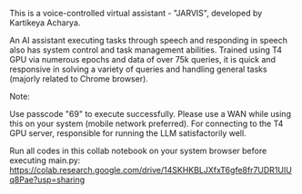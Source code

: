 This is a voice-controlled virtual assistant - "JARVIS", developed by Kartikeya Acharya.

An AI assistant executing tasks through speech and responding in speech also has system control and task management abilities.
Trained using T4 GPU via numerous epochs and data of over 75k queries, it is quick and responsive in solving a variety of queries and
handling general tasks (majorly related to Chrome browser).

Note:

Use passcode "69" to execute successfully.
Please use a WAN while using this on your system (mobile network preferred).
For connecting to the T4 GPU server, responsible for running the LLM satisfactorily well.

Run all codes in this collab notebook on your system browser before executing main.py:
https://colab.research.google.com/drive/14SKHKBLJXfxT6gfe8fr7UDR1UIUq8Pae?usp=sharing
